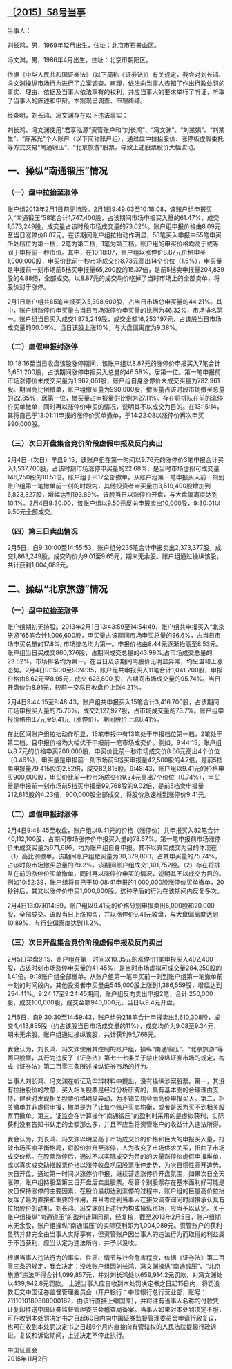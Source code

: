 
## [〔2015〕58号当事](http://www.csrc.gov.cn/pub/zjhpublic/G00306212/201511/t20151112_286407.htm)


当事人：

刘长鸿，男，1969年12月出生，住址：北京市石景山区。    

冯文渊，男，1986年4月出生，住址：北京市朝阳区。

依据《中华人民共和国证券法》（以下简称《证券法》）有关规定，我会对刘长鸿、冯文渊操纵市场行为进行了立案调查、审理，依法向当事人告知了作出行政处罚的事实、理由、依据及当事人依法享有的权利，并应当事人的要求举行了听证，听取了当事人的陈述和申辩。本案现已调查、审理终结。

经查明，刘长鸿、冯文渊存在以下违法事实：

刘长鸿、冯文渊使用“君享泓源”资管账户和“刘长鸿”、“冯文渊”、“刘某娟”、“刘某生”、“陈某光”个人账户（以下简称账户组），通过盘中拉抬股价、涨停板虚假委托等方式交易“南通锻压”、“北京旅游”股票，导致上述股票股价大幅波动。

## 一、操纵“南通锻压”情况

### （一）盘中拉抬至涨停

账户组2013年2月1日前无持股。2月1日9:49:03至10:18:08，该账户组申报买入“南通锻压”58笔合计1,747,400股，占该期间市场申报买入量的61.47%，成交1,673,249股，成交量占该时段市场成交量的73.02%。账户组申报价格由8.09元至当日涨停价8.87元。在该期间账户组拉抬动作明显，58笔买入申报中55笔申买所处档位为第一档，2笔为第二档，1笔为第三档。账户组的申买价格均高于或等同于申报前一秒市价。其中，在10:18:07，账户组以涨停价8.87元价格申买1,000,000股，申买价比前一秒市场成交价8.73元高出14个价位（1.6%），申买量是申报前一刻市场前5档买申报量65,200股的15.37倍，是前5档卖申报量204,839股的4.88倍，全部成交。以8.87元的成交均价吃掉了当时市场上的全部卖单，将股价封于涨停。

2月1日账户组共65笔申报买入5,398,600股，占当日市场总申买量的44.21%。其中，账户组涨停价申买量占当日市场涨停价申买量的比例为46.32%，市场排名第一。账户组当日买入成交1,873,249股，成交金额16,253,197元，占该股当日市场成交量的60.09%。当日该股上涨10%，与大盘偏离度为9.38%。

### （二）虚假申报封涨停

10:18:16至当日收盘该股涨停期间，该账户组以8.87元的涨停价申报买入7笔合计3,651,200股，占该期间涨停申报买入总量的46.58%，居第一位。第一笔申报前市场涨停价未成交买量为1,962,061股，账户组自身涨停价未成交买量为782,961股。期间高比例撤单，账户组撤买量为990,000股，撤买量占该时段市场撤买总量的22.85%，居第一位，撤买量占申报量的比例为27.11%。存在将排队在前的涨停价买单撤单，同时再以涨停价申买的情况，说明其不以成交为目的。在13:15:14，其将自己于13:01:11申报的涨停价买单撤单，于14:22:08以涨停价再次申买990,000股。

### （三）次日开盘集合竞价阶段虚假申报及反向卖出

2月4日（次日）早盘9:15，该账户组在第一时间以9.76元的涨停价3笔申报合计买入1,537,700股，占该时刻市场涨停申买量的22.68%，是当时市场虚拟可成交量146,250股的10.51倍。账户组于9:17全部撤单。从账户组第一笔申报买入前一刻到账户组第一笔撤单前一刻的时段内，其他投资者申买量由3,519,400股增加到6,823,827股，增幅达到193.89%。该股当日以涨停价开盘，与大盘偏离度达到10.1%。2月4日9:30:00，该账户组以9.50元反向申报卖出10,000股，9:30:01以9.50元全部成交。

### （四）第三日卖出情况

2月5日，自9:30:00至14:55:53，账户组分235笔合计申报卖出2,373,377股，成交1,863,249股，成交均价为9.01至9.65元，期末无余股。账户组通过操纵该股，共计获利1,004,089元。

## 二、操纵“北京旅游”情况

### （一）盘中拉抬至涨停

账户组期初无持股。2013年2月1日13:43:59至14:54:49，账户组共申报买入“北京旅游”65笔合计1,006,600股，申买量占该期间市场申买总量的36.6%，占当日市场申买总量的17.8%, 市场排名均为第一。申报价格由8.44元逐渐抬高至8.53元。账户组当日买成交860,376股，占期间成交总量的43.99%,占市场成交总量的23.52%，市场排名均为第一。在当日及该期间内股价无明显异常，均呈温和上涨态势。2月4日9:15:00至9:24:35，账户组共申报买入11笔合计1,041,200股，申报价格由8.62元至8.95元，成交 628,800 股，占期间市场成交量的95.74%。当日开盘价为8.91元，较前一交易日收盘价上涨4.21%。

2月4日9:44:15至9:48:43，账户组共申报买入15笔合计3,416,700股，占该期间市场申报买入量的75.76%，成交2,127,927股，占市场成交量的73.7%。账户组申报价格由8.7元至9.41元（涨停价）。期间股价上涨8.41%。

在此区间账户组拉抬动作明显，15笔申报中有13笔处于申报档位第一档，2笔处于第二档，且申报价格均大幅优于申报前一笔市场成交价。例如，9:44:15，账户组以8.7元的价格申买200,000股，申买价比前一秒市场成交价8.66元高出4个价位（0.46%），申买量是申报前一刻市场前5档买申报量42,500股的4.7倍，是前5档卖申报量79,415股的2.52倍，成交82,815股。9:48:43，账户组以9.41元的价格申买900,000股，申买价比前一秒市场成交价9.34元高出7个价位（0.74%），申买量是申报前一刻市场前5档买申报量99,768股的9.02倍，是前5档卖申报量212,815股的4.23倍，900,000股全部成交，将股价急速推到涨停价9.41元。

### （二）虚假申报封涨停

2月4日9:48:45至收盘，账户组以9.41元的价格（涨停价）共申报买入82笔合计40,112,100股，占期间市场涨停价申报买入量的78.67%。第一笔申报前市场涨停价未成交买量为671,686，均为账户组自身申报。其不以真实成交为目的体现在：（1）高比例撤单。该期间账户组撤买量为30,379,800，占其申买量的75.74%，占该时段市场撤买总量的79.2%。该期间账户组成交1,101,752股。（2）存在将排队在前的涨停价买单撤单，同时再以涨停价申买的情况，说明其不以成交为目的。例如10:52:39，账户组将自己于10:08:41申报的1,000,000股涨停价买单撤单，20秒钟后，其又以涨停价申买1,000,000股。这种矛盾的行为在该期间内反复多次。

2月4日13:07和14:59，账户组以9.41元的价格分别申报卖出5,000股和20,000股，全部成交。该股当日上涨10%，并以涨停价9.41元收盘，与大盘偏离度达到10.89%，与行业偏离度达到11.2%。

### （三）次日开盘集合竞价阶段虚假申报及反向卖出

2月5日早盘9:15，账户组在第一时间以10.35元的涨停价1笔申报买入402,400股，占该时刻市场涨停申买量的41.45%，是当时市场虚拟可成交量284,259股的1.41倍。9:18账户组全部撤单。从账户组第一笔申买前一刻到账户组第一笔撤单前一刻的时间段内，其他投资者申买量由545,000股上涨到1,386,559股，增幅达到254.41%。9:24:17至9:24:45期间，账户组反向卖出申报2笔，合计 250,000股，成交100,000股，成交金额940,000元。当日以9.4元开盘。

2月5日，自9:30:30至14:59:43，账户组分218笔合计申报卖出5,610,308股，成交4,413,855股（约占该股当日市场成交量的11%），成交均价为9.08至9.34元，期末无余股。账户组通过操纵该股，共计获利95,768元。

我会认为，刘长鸿、冯文渊使用其控制的账户组，操纵“南通锻压”、“北京旅游”等两只股票，其行为违反了《证券法》第七十七条关于禁止操纵证券市场的规定，构成《证券法》第二百零三条所述操纵证券市场的行为。

当事人刘长鸿、冯文渊在听证及申辩材料中提出，没有操纵涉案股票。第一，其没有拉抬股价的故意，买入相关股票是经过分析研究的，具有基本面的合理理由支持，建仓时发现相关股票价格明显异动，为不错失机会而高价申报买入。第二，相关撤单并非虚假申报，撤单是为了让每个账户买卖均衡，或者是因为买不到相关股票而撤单。第三，证监会在计算操作“南通锻压”的盈利时采用的是虚拟获利，实际获利没有告知书认定的金额那么多，并且不应当将资管账户的收益计入违法所得。

我会认为，刘长鸿、冯文渊以明显高于市场成交价的价格和巨大的申报买入量，打破市场买卖平衡格局，将股价拉升至涨停，人为改变了市场供求关系，扭曲了市场成交价格。在股票涨停后，通过不以实际成交为目的的大量涨停价虚假申报堆单，或以真实成交助推股票价格以涨停收盘巩固股票涨停走势，为次日惯性高开造势。次日开盘，通过第一时间以涨停价申报，继续营造涨停价开盘氛围，如果次日全天涨停，账户组持股至第三日开盘后卖出股票。尽管个别股票存在基本面利好可能是次日保持涨停的主要因素，在股价最初达到涨停的过程中，账户组的巨量高价拉抬发挥了最为直接和重要的作用，并且考虑到当事人在接受调查询问时间接承认具有拉抬股价的动机，刘长鸿、冯文渊的上述行为构成操纵市场，应当予以认定。关于账户组操纵“南通锻压”的盈利计算问题，经复核，截至2013年2月5日，账户组期末无余股，账户组操纵“南通锻压”的实际获利即为1,004,089元。资管账户的获利虽然并非完全由当事人实际享有，但资管账户因当事人的违法行为而取得的利益属于不当获利，应当认定为违法所得，并予以没收。

根据当事人违法行为的事实、性质、情节与社会危害程度，依据《证券法》第二百零三条的规定，我会决定：没收账户组因刘长鸿、冯文渊操纵“南通锻压”、“北京旅游”违法所得合计1,099,857元，并对刘长鸿处以659,914.2元罚款，对冯文渊处以439,942.8元罚款。
上述当事人应自收到本处罚决定书之日起15日内，将罚没款汇交中国证券监督管理委员会（开户银行：中信银行总行营业部，账号：7111010189800000162，由该行直接上缴国库），并将注有当事人名称的付款凭证复印件送中国证券监督管理委员会稽查局备案。当事人如果对本处罚决定不服，可在收到本处罚决定书之日起60日内向中国证券监督管理委员会申请行政复议，也可在收到本处罚决定书之日起6个月内直接向有管辖权的人民法院提起行政诉讼。复议和诉讼期间，上述决定不停止执行。
 
 
 
 
中国证监会      
2015年11月2日    